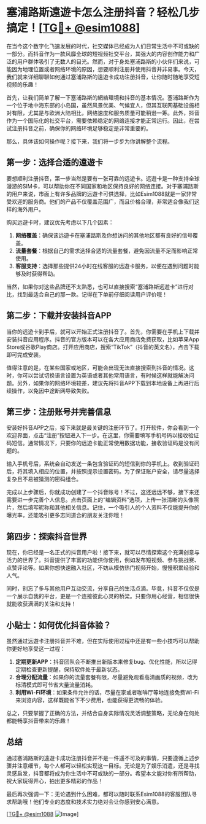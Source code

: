 # 塞浦路斯遠遊卡怎么注册抖音？轻松几步搞定！[[TG💪+ @esim1088](https://t.me/s/esim1088)]

在当今这个数字化飞速发展的时代，社交媒体已经成为人们日常生活中不可或缺的一部分。而抖音作为一款风靡全球的短视频社交平台，其强大的内容创作能力和广泛的用户群体吸引了无数人的目光。然而，对于身处塞浦路斯的小伙伴们来说，可能因为地理位置或者网络环境的原因，想要顺利注册并使用抖音并非易事。今天，我们就来详细聊聊如何通过塞浦路斯的遠遊卡成功注册抖音，让你随时随地享受短视频的乐趣！

首先，让我们简单了解一下塞浦路斯的網絡環境和抖音的基本情况。塞浦路斯作为一个位于地中海东部的小岛国，虽然风景优美、气候宜人，但其互联网基础设施相对有限，尤其是与欧洲大陆相比，网络速度和服务质量可能稍逊一筹。此外，抖音作为一个国际化的社交平台，需要依赖稳定的网络连接才能正常运行。因此，在尝试注册抖音之前，确保你的网络环境足够稳定是非常重要的。

那么，具体该如何操作呢？接下来，我们将一步步为你讲解整个流程。

## 第一步：选择合适的遠遊卡

要想顺利注册抖音，第一步当然是要有一张可靠的远遊卡。远遊卡是一种支持全球漫游的SIM卡，可以帮助你在不同国家和地区保持良好的网络连接。对于塞浦路斯的用户来说，市面上有许多品牌的远遊卡可供选择，比如Esim1088就是一家非常受欢迎的服务商。他们的产品不仅覆盖范围广，而且价格合理，非常适合像我们这样的海外用户。

购买远遊卡时，建议优先考虑以下几个因素：

1. **网络覆盖**：确保该远遊卡在塞浦路斯及你想访问的其他地区都有良好的信号覆盖。
2. **流量套餐**：根据自己的需求选择合适的流量套餐，避免因流量不足而影响正常使用。
3. **客服支持**：选择那些提供24小时在线客服的远遊卡服务，以便在遇到问题时能够及时获得帮助。

当然，如果你对这些品牌还不太熟悉，也可以直接搜索“塞浦路斯远遊卡”进行对比，找到最适合自己的那一款。记得在下单前仔细阅读用户评价哦！

## 第二步：下载并安装抖音APP

当你的远遊卡到手后，就可以开始正式注册抖音了。首先，你需要在手机上下载并安装抖音应用程序。抖音的官方版本可以在各大应用商店免费获取，比如苹果App Store或谷歌Play商店。打开应用商店，搜索“TikTok”（抖音的英文名），点击下载即可完成安装。

值得注意的是，在某些国家或地区，可能会出现无法直接搜索到抖音的情况。这时，你可以尝试切换语言设置为英语或者其他常用语言，有时候这样就能解决问题。另外，如果你的网络环境较差，建议先将抖音APP下载到本地设备上再进行后续操作，以免因中途断网导致失败。

## 第三步：注册账号并完善信息

安装好抖音APP之后，接下来就是最关键的注册环节了。打开软件，你会看到一个欢迎界面，点击“注册”按钮进入下一步。在这里，你需要填写手机号码以接收验证码短信。通常情况下，只要你的远遊卡能正常使用数据功能，接收验证码是没有问题的。

输入手机号后，系统会自动发送一条包含验证码的短信到你的手机上。收到验证码后，将其填入相应的位置，并按照提示设置密码。为了保证账户安全，请尽量选择复杂且不易被猜测的密码组合。

完成以上步骤后，你就成功创建了一个抖音账号！不过，这还远远不够，接下来还需要进一步完善个人信息。点击页面上的“编辑资料”选项，上传一张清晰的头像照片，然后填写昵称和其他相关信息。记住，一个吸引人的个人资料不仅能提升你的曝光率，还能吸引更多志同道合的朋友关注你哦！

## 第四步：探索抖音世界

现在，你已经是一名正式的抖音用户啦！接下来，就可以尽情探索这个充满创意与活力的世界了。抖音提供了丰富的功能供你使用，例如发布短视频、参与挑战赛、点赞评论等。如果你想快速融入社区，不妨从模仿热门视频开始，慢慢积累经验和人气。

同时，别忘了多与其他用户互动交流，分享自己的生活点滴。毕竟，抖音不仅仅是一个展示自我的平台，更是一个连接彼此心灵的桥梁。只要你用心经营，相信很快就能收获满满的关注和支持！

## 小贴士：如何优化抖音体验？

虽然通过远遊卡注册抖音并不难，但在实际使用过程中还是有一些小技巧可以帮助你更好地享受这一过程：

1. **定期更新APP**：抖音团队会不断推出新版本来修复bug、优化性能，所以记得定期检查更新提醒，保持软件处于最新状态。
2. **合理分配流量**：如果你的流量套餐有限，尽量避免观看高清画质的视频，改为标清模式即可节省大量流量消耗。
3. **利用Wi-Fi环境**：如果条件允许的话，尽量在家或者咖啡厅等地连接免费Wi-Fi来浏览内容，这样既能省下不少费用，也能获得更流畅的体验。

总之，只要掌握了正确的方法，并结合自身实际情况灵活调整策略，无论身在何处都能畅享抖音带来的乐趣！

## 总结

通过塞浦路斯的遠遊卡成功注册抖音并不是一件遥不可及的事情，只要遵循上述步骤并注意细节，每个人都可以轻松实现这一目标。无论是为了娱乐消遣，还是寻找灵感启发，抖音都将成为你生活中不可或缺的一部分。希望本文能对你有所帮助，祝大家玩得开心，拍出更多精彩的作品！

最后再次强调一下：无论遇到什么困难，都可以随时联系Esim1088的客服团队寻求帮助哦！他们专业的态度和技术实力绝对会让你感到安心满意。

[[TG💪+ @esim1088](https://t.me/s/esim1088) ![Image](https://i.postimg.cc/4NQfJmqS/Snipaste-2025-05-13-00-14-12.png)]
